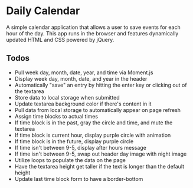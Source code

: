 # Daily Calendar
A simple calendar application that allows a user to save events for each hour of the day. This app runs in the browser and features dynamically updated HTML and CSS powered by jQuery.

## Todos
* Pull week day, month, date, year, and time via Moment.js
* Display week day, month, date, and year in the header
* Automatically "save" an entry by hitting the enter key or clicking out of the textarea
* Store data to local storage when submitted
* Update textarea background color if there's content in it
* Pull data from local storage to automatically appear on page refresh
* Assign time blocks to actual times
* If time block is in the past, gray the circle and time, and mute the textarea
* If time block is current hour, display purple circle with animation
* If time block is in the future, display purple circle
* If time isn't between 9-5, display after hours message
* If time isn't between 9-5, swap out header day image with night image
* Utilize loops to populate the data on the page
* Have the textarea height get taller if the text is longer than the default height
* Update last time block form to have a border-bottom
